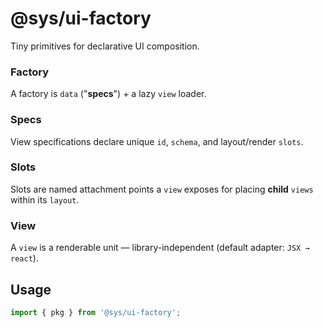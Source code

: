 # @sys/ui-factory

Tiny primitives for declarative UI composition.  

### Factory
A factory is `data` ("**specs**") + a lazy `view` loader.  

### Specs
View specifications declare unique `id`, `schema`, and layout/render `slots`.

### Slots
Slots are named attachment points a `view` exposes for placing **child** `views` within its `layout`.

### View
A `view` is a renderable unit — library-independent (default adapter: `JSX → react`).

## Usage

```ts
import { pkg } from '@sys/ui-factory';
```
